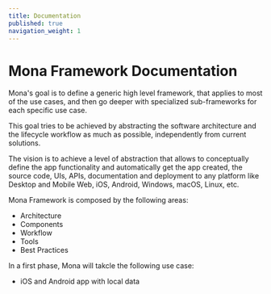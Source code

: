 ```yaml
---
title: Documentation
published: true
navigation_weight: 1
---
```


# Mona Framework Documentation

Mona's goal is to define a generic high level framework, that applies to most of the use cases, and then go deeper with specialized sub-frameworks for each specific use case.

This goal tries to be achieved by abstracting the software architecture and the lifecycle workflow as much as possible, independently from current solutions.

The vision is to achieve a level of abstraction that allows to conceptually define the app functionality and automatically get the app created, the source code, UIs, APIs, documentation and deployment to any platform like Desktop and Mobile Web, iOS, Android, Windows, macOS, Linux, etc.

Mona Framework is composed by the following areas:

* Architecture
* Components
* Workflow
* Tools
* Best Practices

In a first phase, Mona will takcle the following use case:

* iOS and Android app with local data



